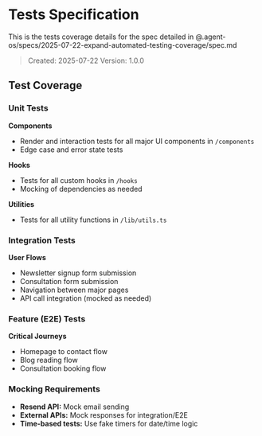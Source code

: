 # Tests Specification

This is the tests coverage details for the spec detailed in @.agent-os/specs/2025-07-22-expand-automated-testing-coverage/spec.md

> Created: 2025-07-22
> Version: 1.0.0

## Test Coverage

### Unit Tests

**Components**
- Render and interaction tests for all major UI components in `/components`
- Edge case and error state tests

**Hooks**
- Tests for all custom hooks in `/hooks`
- Mocking of dependencies as needed

**Utilities**
- Tests for all utility functions in `/lib/utils.ts`

### Integration Tests

**User Flows**
- Newsletter signup form submission
- Consultation form submission
- Navigation between major pages
- API call integration (mocked as needed)

### Feature (E2E) Tests

**Critical Journeys**
- Homepage to contact flow
- Blog reading flow
- Consultation booking flow

### Mocking Requirements

- **Resend API:** Mock email sending
- **External APIs:** Mock responses for integration/E2E
- **Time-based tests:** Use fake timers for date/time logic
